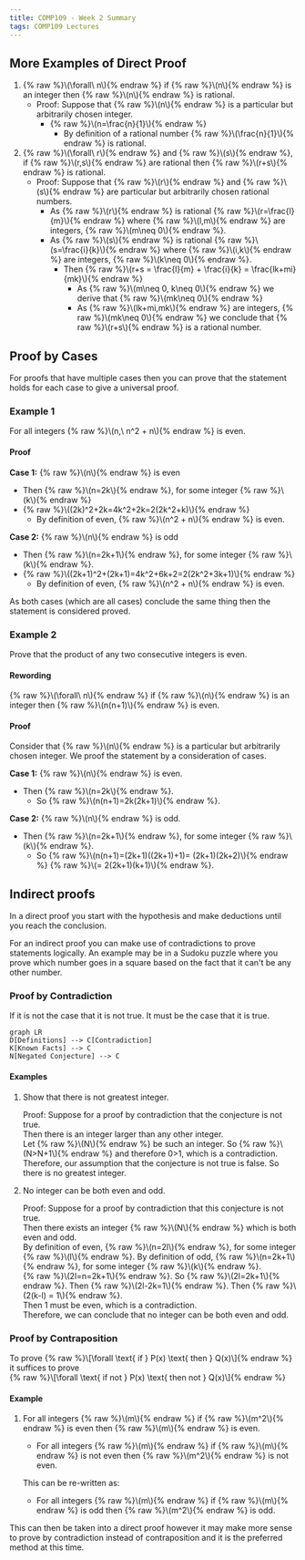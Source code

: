 ```yaml
---
title: COMP109 - Week 2 Summary
tags: COMP109 Lectures
---
```

## More Examples of Direct Proof
1. {% raw %}\\\(\forall\ n\\\){% endraw %} if {% raw %}\\\(n\\\){% endraw %} is an integer then {% raw %}\\\(n\\\){% endraw %} is rational. 
	* Proof: Suppose that {% raw %}\\\(n\\\){% endraw %} is a particular but arbitrarily chosen integer.
		* {% raw %}\\\(n=\frac{n}{1}\\\){% endraw %}
			* By definition of a rational number {% raw %}\\\(\frac{n}{1}\\\){% endraw %} is rational.
1. {% raw %}\\\(\forall\ r\\\){% endraw %} and {% raw %}\\\(s\\\){% endraw %}, if {% raw %}\\\(r,s\\\){% endraw %} are rational then {% raw %}\\\(r+s\\\){% endraw %} is rational.
	* Proof: Suppose that {% raw %}\\\(r\\\){% endraw %} and {% raw %}\\\(s\\\){% endraw %} are particular but arbitrarily chosen rational numbers.
		* As {% raw %}\\\(r\\\){% endraw %} is rational {% raw %}\\\(r=\frac{l}{m}\\\){% endraw %} where {% raw %}\\\(l,m\\\){% endraw %} are integers, {% raw %}\\\(m\neq 0\\\){% endraw %}.
		* As {% raw %}\\\(s\\\){% endraw %} is rational {% raw %}\\\(s=\frac{i}{k}\\\){% endraw %} where {% raw %}\\\(i,k\\\){% endraw %} are integers, {% raw %}\\\(k\neq 0\\\){% endraw %}.
			* Then {% raw %}\\\(r+s = \frac{l}{m} + \frac{i}{k} = \frac{lk+mi}{mk}\\\){% endraw %}
				* As {% raw %}\\\(m\neq 0, k\neq 0\\\){% endraw %} we derive that {% raw %}\\\(mk\neq 0\\\){% endraw %}
				* As {% raw %}\\\(lk+mi,mk\\\){% endraw %} are integers, {% raw %}\\\(mk\neq 0\\\){% endraw %} we conclude that {% raw %}\\\(r+s\\\){% endraw %} is a rational number. 

## Proof by Cases
For proofs that have multiple cases then you can prove that the statement holds for each case to give a universal proof.

### Example 1
For all integers {% raw %}\\\(n,\ n^2 + n\\\){% endraw %} is even.

#### Proof
**Case 1:** {% raw %}\\\(n\\\){% endraw %} is even  

* Then {% raw %}\\\(n=2k\\\){% endraw %}, for some integer {% raw %}\\\(k\\\){% endraw %}  
* {% raw %}\\\((2k)^2+2k=4k^2+2k=2(2k^2+k)\\\){% endraw %}
	* By definition of even, {% raw %}\\\(n^2 + n\\\){% endraw %} is even. 

**Case 2:** {% raw %}\\\(n\\\){% endraw %} is odd

* Then {% raw %}\\\(n=2k+1\\\){% endraw %}, for some integer {% raw %}\\\(k\\\){% endraw %}.
* {% raw %}\\\((2k+1)^2+(2k+1)=4k^2+6k+2=2(2k^2+3k+1)\\\){% endraw %}
	* By definition of even, {% raw %}\\\(n^2 + n\\\){% endraw %} is even. 
	
As both cases (which are all cases) conclude the same thing then the statement is considered proved.

### Example 2
Prove that the product of any two consecutive integers is even. 

#### Rewording
{% raw %}\\\(\forall\ n\\\){% endraw %} if {% raw %}\\\(n\\\){% endraw %} is an integer then {% raw %}\\\(n(n+1)\\\){% endraw %} is even. 

#### Proof
Consider that {% raw %}\\\(n\\\){% endraw %} is a particular but arbitrarily chosen integer. We proof the statement by a consideration of cases.

**Case 1:** {% raw %}\\\(n\\\){% endraw %} is even.

* Then {% raw %}\\\(n=2k\\\){% endraw %}.
	* So {% raw %}\\\(n(n+1)=2k(2k+1)\\\){% endraw %}.

**Case 2:** {% raw %}\\\(n\\\){% endraw %} is odd.
	
* Then {% raw %}\\\(n=2k+1\\\){% endraw %}, for some integer {% raw %}\\\(k\\\){% endraw %}.
	* So {% raw %}\\\(n(n+1)=(2k+1)((2k+1)+1)= (2k+1)(2k+2)\\\){% endraw %} {% raw %}\\\(= 2(2k+1)(k+1)\\\){% endraw %}.

## Indirect proofs
In a direct proof you start with the hypothesis and make deductions until you reach the conclusion.

For an indirect proof you can make use of contradictions to prove statements logically. An example may be in a Sudoku puzzle where you prove which number goes in a square based on the fact that it can't be any other number.

### Proof by Contradiction
If it is not the case that it is not true. It must be the case that it is true.

```mermaid
graph LR
D[Definitions] --> C[Contradiction]
K[Known Facts] --> C
N[Negated Conjecture] --> C
```

#### Examples
1. Show that there is not greatest integer.

	Proof: Suppose for a proof by contradiction that the conjecture is not true.  
	Then there is an integer larger than any other integer.  
	Let {% raw %}\\\(N\\\){% endraw %} be such an integer.
	So {% raw %}\\\(N>N+1\\\){% endraw %} and therefore 0>1, which is a contradiction.  
	Therefore, our  assumption that the conjecture is not true is false. So there is no greatest integer.
2. No integer can be both even and odd.
	
	Proof: Suppose for a proof by contradiction that this conjecture is not true.  
	Then there exists an integer {% raw %}\\\(N\\\){% endraw %} which is both even and odd.  
	By definition of even, {% raw %}\\\(n=2l\\\){% endraw %}, for some integer {% raw %}\\\(l\\\){% endraw %}. 
	By definition of odd, {% raw %}\\\(n=2k+1\\\){% endraw %}, for some integer {% raw %}\\\(k\\\){% endraw %}.  
	{% raw %}\\\(2l=n=2k+1\\\){% endraw %}. So {% raw %}\\\(2l=2k+1\\\){% endraw %}. Then {% raw %}\\\(2l-2k=1\\\){% endraw %}. Then {% raw %}\\\(2(k-l) = 1\\\){% endraw %}.  
	Then 1 must be even, which is a contradiction.  
	Therefore, we can conclude that no integer can be both even and odd.

### Proof by Contraposition
To prove 
{% raw %}\\\[\forall \text{ if } P(x) \text{ then } Q(x)\\\]{% endraw %}
it suffices to prove  
{% raw %}\\\[\forall \text{ if not } P(x) \text{ then not } Q(x)\\\]{% endraw %}

#### Example
1. For all integers {% raw %}\\\(m\\\){% endraw %} if {% raw %}\\\(m^2\\\){% endraw %} is even then {% raw %}\\\(m\\\){% endraw %} is even.
	* For all integers {% raw %}\\\(m\\\){% endraw %} if {% raw %}\\\(m\\\){% endraw %} is not even then {% raw %}\\\(m^2\\\){% endraw %} is not even.
	
	This can be re-written as:
	
	* For all integers {% raw %}\\\(m\\\){% endraw %} if {% raw %}\\\(m\\\){% endraw %} is odd then {% raw %}\\\(m^2\\\){% endraw %} is odd.

This can then be taken into a direct proof however it may make more sense to prove by contradiction instead of contraposition and it is the preferred method at this time.
